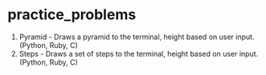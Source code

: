 # practice_problems

1. Pyramid - Draws a pyramid to the terminal, height based on user input. (Python, Ruby, C)
2. Steps - Draws a set of steps to the terminal, height based on user input. (Python, Ruby, C)
 
